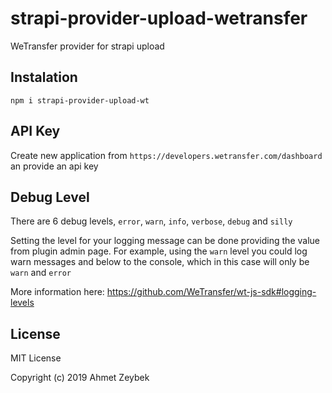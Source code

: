 # strapi-provider-upload-wetransfer

WeTransfer provider for strapi upload

## Instalation

```
npm i strapi-provider-upload-wt
```

## API Key
Create new application from `https://developers.wetransfer.com/dashboard` an provide an api key

## Debug Level
There are 6 debug levels, `error`,  `warn`, `info`, `verbose`, `debug` and `silly`

Setting the level for your logging message can be done providing the value from plugin admin page. For example, using the `warn` level you could log warn messages and below to the console, which in this case will only be `warn` and `error`

More information here: https://github.com/WeTransfer/wt-js-sdk#logging-levels

## License

MIT License

Copyright (c) 2019 Ahmet Zeybek
